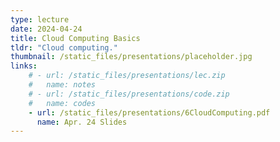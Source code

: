 ```yaml
---
type: lecture
date: 2024-04-24
title: Cloud Computing Basics
tldr: "Cloud computing."
thumbnail: /static_files/presentations/placeholder.jpg
links: 
    # - url: /static_files/presentations/lec.zip
    #   name: notes
    # - url: /static_files/presentations/code.zip
    #   name: codes
    - url: /static_files/presentations/6CloudComputing.pdf
      name: Apr. 24 Slides
---
```

<!-- **Suggested Readings:**
- [Readings 1](http://example.com)
- [Readings 2](http://example.com) -->
